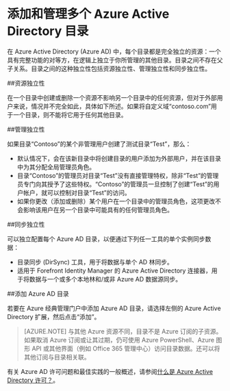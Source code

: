 <properties
   pageTitle="添加和管理多个 Azure Active Directory 目录 | Azure"
   description="有关添加和管理 Azure Active Directory 目录的说明与最佳实践，解释目录为何是完全独立的资源"
   services="active-directory"
   documentationCenter=""
   authors="curtand"
   manager="stevenpo"
   editor=""/>

<tags
   ms.service="active-directory"
   ms.devlang="na"
   ms.topic="article"
   ms.tgt_pltfrm="na"
   ms.workload="identity"
   ms.date="08/23/2016"
   wacn.date="10/17/2016"
   ms.author="curtand"/>


# 添加和管理多个 Azure Active Directory 目录

在 Azure Active Directory (Azure AD) 中，每个目录都是完全独立的资源：一个具有完整功能的对等方，在逻辑上独立于你所管理的其他目录。目录之间不存在父子关系。目录之间的这种独立性包括资源独立性、管理独立性和同步独立性。

##资源独立性

在一个目录中创建或删除一个资源不影响另一个目录中的任何资源，但对于外部用户来说，情况并不完全如此，具体如下所述。如果将自定义域“contoso.com”用于一个目录，则不能将它用于任何其他目录。

##管理独立性

如果目录“Contoso”的某个非管理用户创建了测试目录“Test”，那么：
- 默认情况下，会在该新目录中将创建目录的用户添加为外部用户，并在该目录中为其分配全局管理员角色。
- 目录“Contoso”的管理员对目录“Test”没有直接管理特权，除非“Test”的管理员专门向其授予了这些特权。“Contoso”的管理员一旦控制了创建“Test”的用户帐户，就可以控制对目录“Test”的访问。
- 如果你更改（添加或删除）某个用户在一个目录中的管理员角色，这项更改不会影响该用户在另一个目录中可能具有的任何管理员角色。

##同步独立性

可以独立配置每个 Azure AD 目录，以便通过下列任一工具的单个实例同步数据：
  - 目录同步 (DirSync) 工具，用于将数据与单个 AD 林同步。
  - 适用于 Forefront Identity Manager 的 Azure Active Directory 连接器，用于将数据与一个或多个本地林和/或非 Azure AD 数据源同步。

##添加 Azure AD 目录

若要在 Azure 经典管理门户中添加 Azure AD 目录，请选择左侧的 Azure Active Directory 扩展，然后点击“添加”。

> [AZURE.NOTE]   与其他 Azure 资源不同，目录不是 Azure 订阅的子资源。如果取消 Azure 订阅或让其过期，仍可使用 Azure PowerShell、Azure 图形 API 或其他界面（例如 Office 365 管理中心）访问目录数据。还可以将其他订阅与目录相关联。

有关 Azure AD 许可问题和最佳实践的一般概述，请参阅[什么是 Azure Active Directory 许可？](/documentation/articles/active-directory-licensing-what-is/)。

<!---HONumber=Mooncake_1010_2016-->
